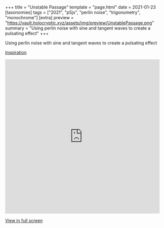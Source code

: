 +++
title = "Unstable Passage"
template = "page.html"
date = 2021-01-23
[taxonomies]
tags = ["2021", "p5js", "perlin noise", "trigonometry", "monochrome"]
[extra]
preview = "https://vault.holocryptic.xyz/assets/img/preview/UnstablePassage.png"
summary = "Using perlin noise with sine and tangent waves to create a pulsating effect"
+++

Using perlin noise with sine and tangent waves to create a pulsating effect

<a target=_blank href="https://thecodingtrain.com/CodingChallenges/036-blobby.html">Inspiration</a>

<embed
type="text/html"
src="https://vault.holocryptic.xyz/src/2021/UnstablePassage"
width="500"
height="500"
/>

<a target=_blank href="https://vault.holocryptic.xyz/src/2021/UnstablePassage">View in full screen</a>